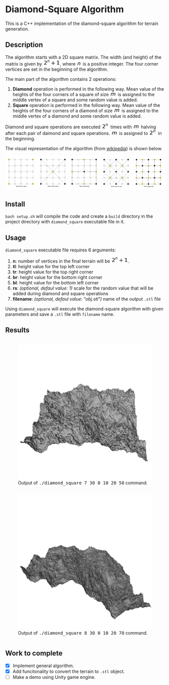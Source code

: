 # Diamond-Square Algorithm

This is a C++ implementation of the diamond-square algorithm for terrain generation.

## Description

The algorithm starts with a 2D square matrix. The width (and height) of the matrix is given by ![2^n + 1](imgs/2_pow_n_plus_1.png), where ![n](imgs/n.png) is a positive integer. The four corner vertices are set in the beginning of the algorithm. 

The main part of the algorithm contains 2 operations:
1. **Diamond** operation is performed in the following way. Mean value of the heights of the four corners of a square of size ![m](imgs/m.png) is assigned to the middle vertex of a square and some random value is added.
2. **Square** operation is performed in the following way. Mean value of the heights of the four corners of a diamond of size ![m](imgs/m.png) is assigned to the middle vertex of a diamond and some random value is added.

Diamond and square operations are executed ![2^n](imgs/2_pow_n.png) times with ![m](imgs/m.png) halving after each pair of daimond and square operations. ![m](imgs/m.png) is assigned to ![2^n](imgs/2_pow_n.png) in the beginning.

The visual representation of the algorithm (from [wikipedia](https://en.wikipedia.org/wiki/Diamond-square_algorithm)) is shown below.

![Visual representation of the algorithm](imgs/diamond_square.png)

## Install

`bash setup.sh` will compile the code and create a `build` directory in the project directory with `diamond_square` executable file in it. 

## Usage

`diamond_square` executable file requires 6 arguments:
1. **n**: number of vertices in the final terrain will be ![2^n + 1](imgs/2_pow_n_plus_1.png).
2. **tl**: height value for the top left corner
3. **tr**: height value for the top right corner
4. **br**: height value for the bottom right corner
5. **bl**: height value for the bottom left corner
6. **rs**: *(optional, defaul value: 1)* scale for the random value that will be added during diamond and square operations
7. **filename**: *(optional, defaul value: "obj.stl")* name of the output `.stl` file

Using `diamond_square` will execute the diamond-square algorithm with given parameters and save a `.stl` file with `filename` name.

## Results

<div>
   <div style="display: inline-block">
      <figure>
        <img src="imgs/output/7_30_0_10_20_50.png" alt="Trulli">
        <figcaption>Output of <kbd>./diamond_square 7 30 0 10 20 50</kbd> command.</figcaption>
      </figure>
   </div>

   <div style="display: inline-block">
      <figure>
        <img src="imgs/output/8_30_0_10_20_70.png" alt="Trulli">
        <figcaption>Output of <kbd>./diamond_square 8 30 0 10 20 70</kbd> command.</figcaption>
      </figure>
   </div>
</div>

## Work to complete

- [x] Implement general algorithm.
- [x] Add funcitonality to convert the terrain to `.stl` object.
- [ ] Make a demo using Unity game engine.
